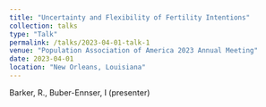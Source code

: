 ```yaml
---
title: "Uncertainty and Flexibility of Fertility Intentions"
collection: talks
type: "Talk"
permalink: /talks/2023-04-01-talk-1
venue: "Population Association of America 2023 Annual Meeting"
date: 2023-04-01
location: "New Orleans, Louisiana"
---
```

Barker, R., Buber-Ennser, I (presenter)
